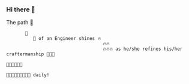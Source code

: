 ### Hi there 👋

The path 👣 
           
           👣
              👣 of an Engineer shines 🔥 
                                        🔥🔥
                                        🔥🔥🔥 as he/she refines his/her craftermanship 👨🏾‍💻
                                                                                         👨🏾‍💻👩🏾‍💻
                                                                                         👩🏾‍💻👨🏾‍💻👨🏾‍💻 daily! 
                                                                                        

<!--
**iyinraphael/iyinraphael** is a ✨ _special_ ✨ repository because its `README.md` (this file) appears on your GitHub profile.

Here are some ideas to get you started:

- 🔭 I’m currently working on ...
- 🌱 I’m currently learning ...
- 👯 I’m looking to collaborate on ...
- 🤔 I’m looking for help with ...
- 💬 Ask me about ...
- 📫 How to reach me: ...
- 😄 Pronouns: ...
- ⚡ Fun fact: ...
-->
